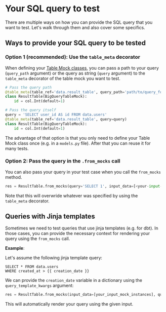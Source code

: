 # Your SQL query to test

There are multiple ways on how you can provide the SQL query that you want to test. Let's walk through them and also cover some specifics.

## Ways to provide your SQL query to be tested

### Option 1 (recommended): Use the `table_meta` decorator

When defining your [Table Mock classes](./defining_table_mocks.md), you can pass a path to your query (`query_path` argument) or the query as string (`query` argument) to the `table_meta` decorator of the table mock you want to test.

```python
# Pass the query path
@table_meta(table_ref='data.result_table', query_path='path/to/query_for_result_table.sql')
class ResultTable(BigQueryTableMock):
    id = col.Int(default=1)

# Pass the query itself
query = 'SELECT user_id AS id FROM data.users'
@table_meta(table_ref='data.result_table', query=query)
class ResultTable(BigQueryTableMock):
    id = col.Int(default=1)
```

The advantage of that option is that you only need to define your Table Mock class once (e.g. in a `models.py` file). After that you can reuse it for many tests.

### Option 2: Pass the query in the `.from_mocks` call

You can also pass your query in your test case when you call the `from_mocks` method.

```python 
res = ResultTable.from_mocks(query='SELECT 1', input_data=[<your-input-mocks-table-instances>])
```

Note that this will overwride whatever was specified by using the `table_meta` decorator.

## Queries with Jinja templates

Sometimes we need to test queries that use jinja templates (e.g. for dbt).
In those cases, you can provide the necessary context for rendering your query using the `from_mocks` call.

**Example**:

Let's assume the following jinja template query:

```jinja
SELECT * FROM data.users 
WHERE created_at > {{ creation_date }}
```

We can provide the `creation_date` variable in a dictionary using the `query_template_kwargs` argument:

```python
res = ResultTable.from_mocks(input_data=[your_input_mock_instances], query_template_kwargs={'creation_date': '2023-09-05'})
```

This will automatically render your query using the given input.

